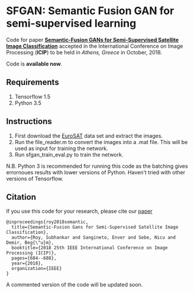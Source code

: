 # SFGAN: Semantic Fusion GAN for semi-supervised learning

Code for paper [**Semantic-Fusion GANs for Semi-Supervised Satellite Image Classification**](https://ieeexplore.ieee.org/abstract/document/8451836/) accepted in the International Conference on Image Processing (**ICIP**) to be held in *Athens, Greece* in October, 2018.

Code is **available now**.

## Requirements
1. Tensorflow 1.5
2. Python 3.5

## Instructions
1. First download the [EuroSAT](http://madm.dfki.de/files/sentinel/EuroSAT.zip) data set and extract the images.
2. Run the file_reader.m to convert the images into a .mat file. This will be used as input for training the network.
3. Run sfgan_train_eval.py to train the network.

N.B. Python 3 is recommended for running this code as the batching gives errornoues results with lower versions of Python. Haven't tried with other versions of Tensorflow.

## Citation
If you use this code for your research, please cite our [paper](https://ieeexplore.ieee.org/abstract/document/8451836/)
```
@inproceedings{roy2018semantic,
  title={Semantic-Fusion Gans for Semi-Supervised Satellite Image Classification},
  author={Roy, Subhankar and Sangineto, Enver and Sebe, Nicu and Demir, Beg{\"u}m},
  booktitle={2018 25th IEEE International Conference on Image Processing (ICIP)},
  pages={684--688},
  year={2018},
  organization={IEEE}
}
```
A commented version of the code will be updated soon.

